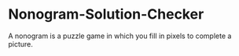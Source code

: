 # Nonogram-Solution-Checker
A nonogram is a puzzle game in which you fill in pixels to complete a picture.
